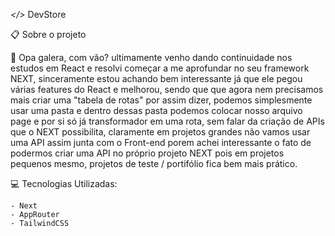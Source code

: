 *</>* DevStore

📋 Sobre o projeto

 📜 Opa galera, com vão? ultimamente venho dando continuidade nos estudos em React e resolvi começar a me aprofundar no seu framework NEXT, sinceramente estou achando bem interessante já que ele pegou várias features do React e melhorou, sendo que que agora nem precisamos mais criar uma "tabela de rotas" por assim dizer, podemos simplesmente usar uma pasta e dentro dessas pasta podemos colocar nosso arquivo page e por si só já transformador em uma rota, sem falar da criação de APIs que o NEXT possibilita, claramente em projetos grandes não vamos usar uma API assim junta com o Front-end porem achei interessante o fato de podermos criar uma API no próprio projeto NEXT pois em projetos pequenos mesmo, projetos de teste / portifólio fica bem mais prático.

💻 Tecnologias Utilizadas:

```
- Next
- AppRouter
- TailwindCSS
```
